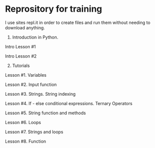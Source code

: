 # Reprository for training

I use sites repl.it in order to create files and run them without needing to download anything.

1. Introduction in Python.

Intro Lesson #1 

Intro Lesson #2

2. Tutorials 

Lesson #1. Variables 

Lesson #2. Input function

Lesson #3. Strings. String indexing

Lesson #4. If - else conditional expressions. Ternary Operators

Lesson #5. String function and methods

Lesson #6. Loops

Lesson #7. Strings and loops

Lesson #8. Function



